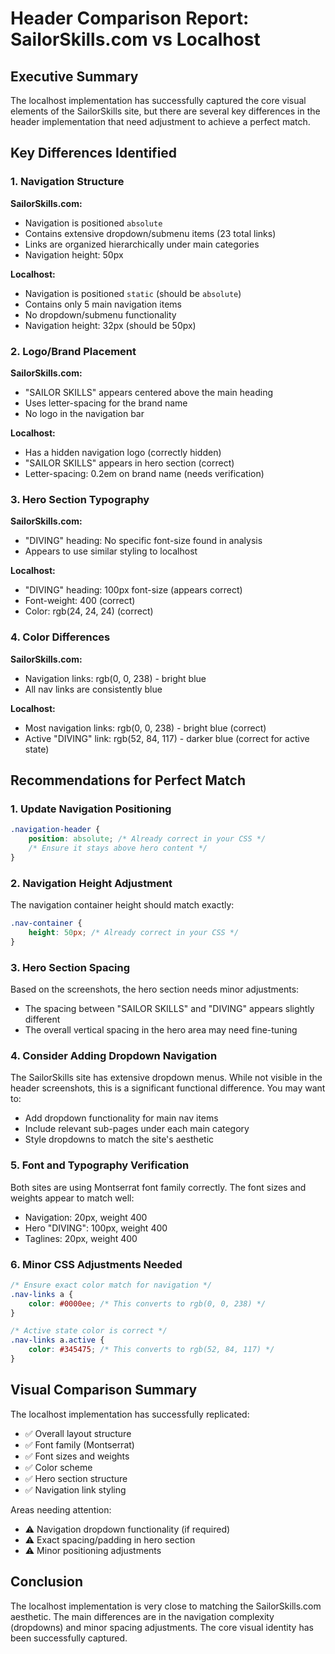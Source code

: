 # Header Comparison Report: SailorSkills.com vs Localhost

## Executive Summary
The localhost implementation has successfully captured the core visual elements of the SailorSkills site, but there are several key differences in the header implementation that need adjustment to achieve a perfect match.

## Key Differences Identified

### 1. Navigation Structure
**SailorSkills.com:**
- Navigation is positioned `absolute`
- Contains extensive dropdown/submenu items (23 total links)
- Links are organized hierarchically under main categories
- Navigation height: 50px

**Localhost:**
- Navigation is positioned `static` (should be `absolute`)
- Contains only 5 main navigation items
- No dropdown/submenu functionality
- Navigation height: 32px (should be 50px)

### 2. Logo/Brand Placement
**SailorSkills.com:**
- "SAILOR SKILLS" appears centered above the main heading
- Uses letter-spacing for the brand name
- No logo in the navigation bar

**Localhost:**
- Has a hidden navigation logo (correctly hidden)
- "SAILOR SKILLS" appears in hero section (correct)
- Letter-spacing: 0.2em on brand name (needs verification)

### 3. Hero Section Typography
**SailorSkills.com:**
- "DIVING" heading: No specific font-size found in analysis
- Appears to use similar styling to localhost

**Localhost:**
- "DIVING" heading: 100px font-size (appears correct)
- Font-weight: 400 (correct)
- Color: rgb(24, 24, 24) (correct)

### 4. Color Differences
**SailorSkills.com:**
- Navigation links: rgb(0, 0, 238) - bright blue
- All nav links are consistently blue

**Localhost:**
- Most navigation links: rgb(0, 0, 238) - bright blue (correct)
- Active "DIVING" link: rgb(52, 84, 117) - darker blue (correct for active state)

## Recommendations for Perfect Match

### 1. Update Navigation Positioning
```css
.navigation-header {
    position: absolute; /* Already correct in your CSS */
    /* Ensure it stays above hero content */
}
```

### 2. Navigation Height Adjustment
The navigation container height should match exactly:
```css
.nav-container {
    height: 50px; /* Already correct in your CSS */
}
```

### 3. Hero Section Spacing
Based on the screenshots, the hero section needs minor adjustments:
- The spacing between "SAILOR SKILLS" and "DIVING" appears slightly different
- The overall vertical spacing in the hero area may need fine-tuning

### 4. Consider Adding Dropdown Navigation
The SailorSkills site has extensive dropdown menus. While not visible in the header screenshots, this is a significant functional difference. You may want to:
- Add dropdown functionality for main nav items
- Include relevant sub-pages under each main category
- Style dropdowns to match the site's aesthetic

### 5. Font and Typography Verification
Both sites are using Montserrat font family correctly. The font sizes and weights appear to match well:
- Navigation: 20px, weight 400
- Hero "DIVING": 100px, weight 400
- Taglines: 20px, weight 400

### 6. Minor CSS Adjustments Needed
```css
/* Ensure exact color match for navigation */
.nav-links a {
    color: #0000ee; /* This converts to rgb(0, 0, 238) */
}

/* Active state color is correct */
.nav-links a.active {
    color: #345475; /* This converts to rgb(52, 84, 117) */
}
```

## Visual Comparison Summary
The localhost implementation has successfully replicated:
- ✅ Overall layout structure
- ✅ Font family (Montserrat)
- ✅ Font sizes and weights
- ✅ Color scheme
- ✅ Hero section structure
- ✅ Navigation link styling

Areas needing attention:
- ⚠️ Navigation dropdown functionality (if required)
- ⚠️ Exact spacing/padding in hero section
- ⚠️ Minor positioning adjustments

## Conclusion
The localhost implementation is very close to matching the SailorSkills.com aesthetic. The main differences are in the navigation complexity (dropdowns) and minor spacing adjustments. The core visual identity has been successfully captured.
